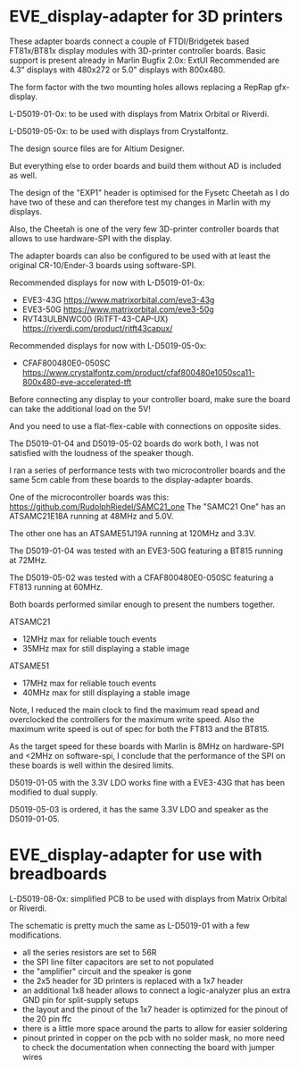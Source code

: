 # EVE_display-adapter for 3D printers

These adapter boards connect a couple of FTDI/Bridgetek based FT81x/BT81x display modules with 3D-printer controller boards.
Basic support is present already in Marlin Bugfix 2.0x: ExtUI
Recommended are 4.3" displays with 480x272 or 5.0" displays with 800x480.

The form factor with the two mounting holes allows replacing a RepRap gfx-display.

L-D5019-01-0x: to be used with displays from Matrix Orbital or Riverdi.

L-D5019-05-0x: to be used with displays from Crystalfontz.

The design source files are for Altium Designer.

But everything else to order boards and build them without AD is included as well.

The design of the "EXP1" header is optimised for the Fysetc Cheetah as I do have two of these and can therefore
test my changes in Marlin with my displays.

Also, the Cheetah is one of the very few 3D-printer controller boards that allows to use hardware-SPI with the display.

The adapter boards can also be configured to be used with at least the original CR-10/Ender-3 boards using software-SPI.

Recommended displays for now with L-D5019-01-0x:
- EVE3-43G https://www.matrixorbital.com/eve3-43g
- EVE3-50G https://www.matrixorbital.com/eve3-50g
- RVT43ULBNWC00 (RiTFT-43-CAP-UX) https://riverdi.com/product/ritft43capux/

Recommended displays for now with L-D5019-05-0x:
- CFAF800480E0-050SC https://www.crystalfontz.com/product/cfaf800480e1050sca11-800x480-eve-accelerated-tft

Before connecting any display to your controller board, make sure the board can take the additional load on the 5V!

And you need to use a flat-flex-cable with connections on opposite sides.


The D5019-01-04 and D5019-05-02 boards do work both, I was not satisfied with the loudness of the speaker though.

I ran a series of performance tests with two microcontroller boards and the same 5cm cable from these boards to the display-adapter boards.

One of the microcontroller boards was this: https://github.com/RudolphRiedel/SAMC21_one
The "SAMC21 One" has an ATSAMC21E18A running at 48MHz and 5.0V.

The other one has an ATSAME51J19A running at 120MHz and 3.3V.

The D5019-01-04 was tested with an EVE3-50G featuring a BT815 running at 72MHz.

The D5019-05-02 was tested with a CFAF800480E0-050SC featuring a FT813 running at 60MHz.

Both boards performed similar enough to present the numbers together.

ATSAMC21
- 12MHz max for reliable touch events
- 35MHz max for still displaying a stable image

ATSAME51
- 17MHz max for reliable touch events
- 40MHz max for still displaying a stable image

Note, I reduced the main clock to find the maximum read spead and overclocked the controllers for the maximum write speed.
Also the maximum write speed is out of spec for both the FT813 and the BT815.

As the target speed for these boards with Marlin is 8MHz on hardware-SPI and <2MHz on software-spi,
I conclude that the performance of the SPI on these boards is well within the desired limits.

D5019-01-05 with the 3.3V LDO works fine with a EVE3-43G that has been modified to dual supply.

D5019-05-03 is ordered, it has the same 3.3V LDO and speaker as the D5019-01-05.

# EVE_display-adapter for use with breadboards

L-D5019-08-0x: simplified PCB to be used with displays from Matrix Orbital or Riverdi.

The schematic is pretty much the same as L-D5019-01 with a few modifications.
- all the series resistors are set to 56R
- the SPI line filter capacitors are set to not populated
- the "amplifier" circuit and the speaker is gone
- the 2x5 header for 3D printers is replaced with a 1x7 header
- an additional 1x8 header allows to connect a logic-analyzer plus an extra GND pin for split-supply setups
- the layout and the pinout of the 1x7 header is optimized for the pinout of the 20 pin ffc
- there is a little more space around the parts to allow for easier soldering
- pinout printed in copper on the pcb with no solder mask, no more need to check the documentation when connecting the board with jumper wires
